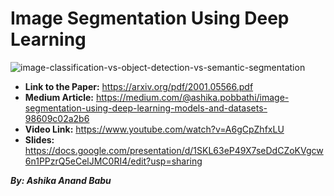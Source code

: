 # Image Segmentation Using Deep Learning
![image-classification-vs-object-detection-vs-semantic-segmentation](https://user-images.githubusercontent.com/61357783/162817024-536d1679-8d2a-4999-b7fc-9c985b9a62f2.jpg)

   
* __Link to the Paper:__ https://arxiv.org/pdf/2001.05566.pdf    
* __Medium Article:__ https://medium.com/@ashika.pobbathi/image-segmentation-using-deep-learning-models-and-datasets-98609c02a2b6    
* __Video Link:__ https://www.youtube.com/watch?v=A6gCpZhfxLU     
* __Slides:__ https://docs.google.com/presentation/d/1SKL63eP49X7seDdCZoKVgcw6n1PPzrQ5eCelJMC0RI4/edit?usp=sharing
    
_**By: Ashika Anand Babu**_
